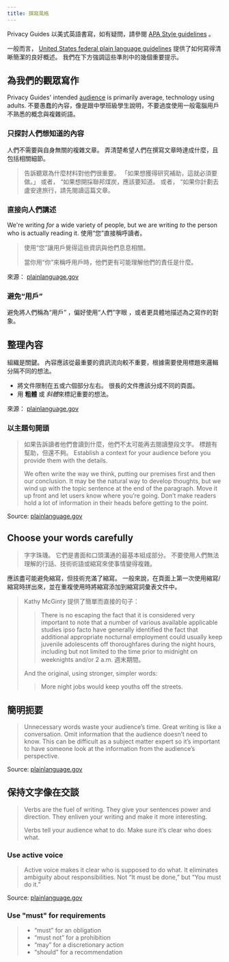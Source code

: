 ```yaml
---
title: 撰寫風格
---
```


Privacy Guides 以美式英語書寫，如有疑問，請參閱 [APA Style guidelines](https://apastyle.apa.org/style-grammar-guidelines/grammar) 。

一般而言， [United States federal plain language guidelines](https://www.plainlanguage.gov/guidelines/) 提供了如何寫得清晰簡潔的良好概述。 我們在下方強調這些準則中的幾個重要提示。

## 為我們的觀眾寫作

Privacy Guides' intended [audience](https://www.plainlanguage.gov/guidelines/audience/) is primarily average, technology using adults. 不要愚蠢的內容，像是跟中學班級學生說明，不要過度使用一般電腦用戶不熟悉的概念與複雜術語。

### 只探討人們想知道的內容

人們不需要與自身無關的複雜文章。 弄清楚希望人們在撰寫文章時達成什麼，且包括相關細節。

> 告訴聽眾為什麼材料對他們很重要。 「如果想獲得研究補助，這就必須要做。」 或者， “如果想開採聯邦煤炭，應該要知道。 或者， “如果你計劃去盧安達旅行，請先閱讀這篇文章。

### 直接向人們講述

We're writing *for* a wide variety of people, but we are writing *to* the person who is actually reading it. 使用“您”直接稱呼讀者。

> 使用“您”讓用戶覺得這些資訊與他們息息相關。
> 
> 當你用“你”來稱呼用戶時，他們更有可能理解他們的責任是什麼。

來源： [plainlanguage.gov](https://www.plainlanguage.gov/guidelines/audience/address-the-user/)

### 避免“用戶”

避免將人們稱為“用戶” ，偏好使用“人們”字眼 ，或者更具體地描述為之寫作的對象。

## 整理內容

組織是關鍵。 內容應該從最重要的資訊流向較不重要，根據需要使用標題來邏輯分隔不同的想法。

- 將文件限制在五或六個部分左右。 很長的文件應該分成不同的頁面。
- 用 **粗體** 或 *斜體*來標記重要的想法。

來源： [plainlanguage.gov](https://www.plainlanguage.gov/guidelines/design/)

### 以主題句開頭

> 如果告訴讀者他們會讀到什麼，他們不太可能再去閱讀整段文字。 標題有幫助，但還不夠。 Establish a context for your audience before you provide them with the details.
> 
> We often write the way we think, putting our premises first and then our conclusion. It may be the natural way to develop thoughts, but we wind up with the topic sentence at the end of the paragraph. Move it up front and let users know where you’re going. Don’t make readers hold a lot of information in their heads before getting to the point.

Source: [plainlanguage.gov](https://www.plainlanguage.gov/guidelines/organize/have-a-topic-sentence/)

## Choose your words carefully

> 字字珠璣。 它們是書面和口頭溝通的最基本組成部分。 不要使用人們無法理解的行話、技術術語或縮寫來使事情變得複雜。

應該盡可能避免縮寫，但技術充滿了縮寫。 一般來說，在頁面上第一次使用縮寫/縮寫時拼出來，並在重複使用時將縮寫添加到縮寫詞彙表文件中。

> Kathy McGinty 提供了簡單而直接的句子：
> 
> > There is no escaping the fact that it is considered very important to note that a number of various available applicable studies ipso facto have generally identified the fact that additional appropriate nocturnal employment could usually keep juvenile adolescents off thoroughfares during the night hours, including but not limited to the time prior to midnight on weeknights and/or 2 a.m. 週末期間。
> 
> And the original, using stronger, simpler words:
> 
> > More night jobs would keep youths off the streets.

## 簡明扼要

> Unnecessary words waste your audience’s time. Great writing is like a conversation. Omit information that the audience doesn’t need to know. This can be difficult as a subject matter expert so it’s important to have someone look at the information from the audience’s perspective.

Source: [plainlanguage.gov](https://www.plainlanguage.gov/guidelines/concise/)

## 保持文字像在交談

> Verbs are the fuel of writing. They give your sentences power and direction. They enliven your writing and make it more interesting.
> 
> Verbs tell your audience what to do. Make sure it’s clear who does what.

### Use active voice

> Active voice makes it clear who is supposed to do what. It eliminates ambiguity about responsibilities. Not “It must be done,” but “You must do it.”

Source: [plainlanguage.gov](https://www.plainlanguage.gov/guidelines/conversational/use-active-voice/)

### Use "must" for requirements

> - “must” for an obligation
> - “must not” for a prohibition
> - “may” for a discretionary action
> - “should” for a recommendation
